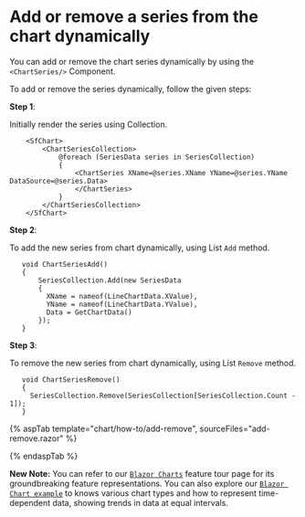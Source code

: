 <!-- markdownlint-disable MD036 -->

# Add or remove a series from the chart dynamically

You can add or remove the chart series dynamically by using the `<ChartSeries/>` Component.

To add or remove the series dynamically, follow the given steps:

**Step 1**:

 Initially render the series using Collection.

```razor
    <SfChart>
        <ChartSeriesCollection>
            @foreach (SeriesData series in SeriesCollection)
            {
                <ChartSeries XName=@series.XName YName=@series.YName DataSource=@series.Data>
                </ChartSeries>
            }
        </ChartSeriesCollection>
    </SfChart>
  ```

**Step 2**:

To add the new series from chart dynamically, using List `Add` method.

 ```razor
    void ChartSeriesAdd()
    {
        SeriesCollection.Add(new SeriesData
        {
          XName = nameof(LineChartData.XValue),
          YName = nameof(LineChartData.YValue),
          Data = GetChartData()
        });
    }
 ```

**Step 3**:

To remove the new series from chart dynamically, using List `Remove` method.

 ```razor
    void ChartSeriesRemove()
    {
      SeriesCollection.Remove(SeriesCollection[SeriesCollection.Count - 1]);
    }
 ```

{% aspTab template="chart/how-to/add-remove", sourceFiles="add-remove.razor" %}

{% endaspTab %}

**New Note:** You can refer to our [`Blazor Charts`](https://www.syncfusion.com/blazor-components/blazor-charts) feature tour page for its groundbreaking feature representations. You can also explore our [`Blazor Chart example`](https://blazor.syncfusion.com/demos/chart/line?theme=bootstrap4) to knows various chart types and how to represent time-dependent data, showing trends in data at equal intervals.